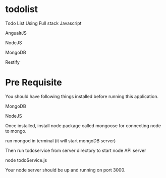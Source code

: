 # todolist
Todo List Using Full stack Javascript

AngualrJS

NodeJS

MongoDB

Restify

# Pre Requisite

You should have following things installed before running this application.

MongoDB

NodeJS

Once installed, install node package called mongoose for connecting node to mongo.

run mongod in terminal (it will start mongoDB server)

Then run todoservice from server directory to start node API server

node todoService.js

Your node server should be up and running on port 3000.

